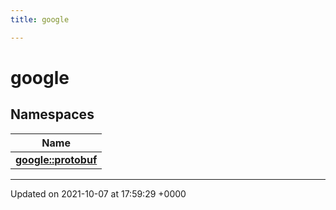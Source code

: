 ```yaml
---
title: google

---
```


# google



## Namespaces

| Name           |
| -------------- |
| **[google::protobuf](/engine/Namespaces/namespacegoogle_1_1protobuf/)**  |






-------------------------------

Updated on 2021-10-07 at 17:59:29 +0000